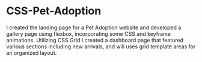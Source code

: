 # CSS-Pet-Adoption

I created the landing page for a Pet Adoption website and developed a gallery page using flexbox, incorporating some CSS and keyframe animations. 
Utilizing CSS Grid I created a dashboard page that featured various sections including new arrivals, and will uses grid template areas for an organized layout.
